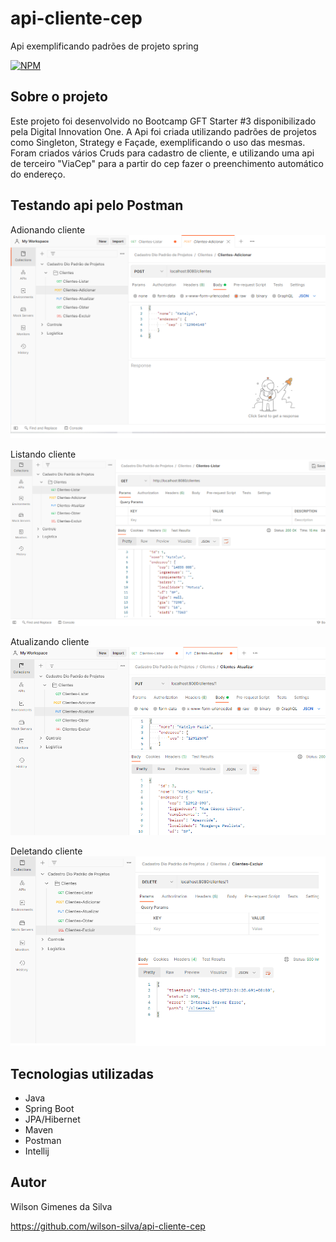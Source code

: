 # api-cliente-cep
Api exemplificando padrões de projeto spring

[![NPM](https://img.shields.io/npm/l/react)](https://github.com/wilson-silva/api-cliente-cep/blob/main/LICENSE)

## Sobre o projeto

Este projeto foi desenvolvido no Bootcamp GFT Starter #3 disponibilizado pela Digital Innovation One.
A Api foi criada utilizando padrões de projetos como Singleton, Strategy e Façade, exemplificando o uso das mesmas.
Foram criados vários Cruds para cadastro de cliente, e utilizando uma api de terceiro "ViaCep" para a partir do cep fazer o preenchimento automático
do endereço.


## Testando api pelo Postman 

Adionando cliente
![Modelo](https://github.com/wilson-silva/api-cliente-cep/blob/main/adicionar.png)

Listando cliente
![Modelo](https://github.com/wilson-silva/api-cliente-cep/blob/main/listar.png)

Atualizando cliente
![Modelo](https://github.com/wilson-silva/api-cliente-cep/blob/main/atualizar.png)

Deletando cliente
![Modelo](https://github.com/wilson-silva/api-cliente-cep/blob/main/deletar.png)

## Tecnologias utilizadas
- Java
- Spring Boot
- JPA/Hibernet
- Maven
- Postman
- Intellij

## Autor

Wilson Gimenes da Silva

https://github.com/wilson-silva/api-cliente-cep

